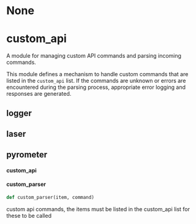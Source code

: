 # None

<a id="custom_api"></a>

# custom\_api

A module for managing custom API commands and parsing incoming commands.

This module defines a mechanism to handle custom commands that are listed in
the `custom_api` list. If the commands are unknown or errors are encountered
during the parsing process, appropriate error logging and responses are
generated.

<a id="custom_api.logger"></a>

## logger

<a id="custom_api.laser"></a>

## laser

<a id="custom_api.pyrometer"></a>

## pyrometer

<a id="custom_api.custom_api"></a>

#### custom\_api

<a id="custom_api.custom_parser"></a>

#### custom\_parser

```python
def custom_parser(item, command)
```

custom api commands, the items must be listed in the custom_api list for these to be called

